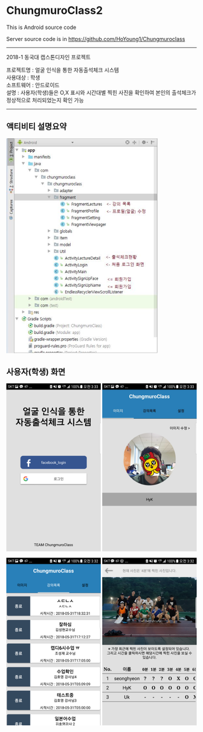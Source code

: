 ﻿# ChungmuroClass2
This is Android source code


Server source code is in 
https://github.com/HoYoung1/Chungmuroclass

------------------------------------------------------------------------------------------------------------------------------------------
2018-1 동국대 캡스톤디자인 프로젝트

프로젝트명 : 얼굴 인식을 통한 자동출석체크 시스템  
사용대상 : 학생  
소프트웨어 : 안드로이드  
설명 : 사용자(학생)들은 O,X 표시와 시간대별 찍힌 사진을 확인하여 본인의 출석체크가 정상적으로 처리되었는지 확인 가능  

------------------------------------------------------------------------------------------------------------------------------------------


## 액티비티 설명요약 ##
<p>
<img src="액티비티설명.JPG" width ="400">
</p>

## 사용자(학생) 화면 ##
<p>
<img src="1.png" width ="250" >
<img src="2.png"  width ="250">
</p>
<p>
<img src="3.png" width ="250" >
<img src="4.png" width ="250">
</p>
